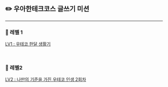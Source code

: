## ✏️ 우아한테크코스 글쓰기 미션

---

### 🌈 레벨 1 
[LV1 : 우테코 한달 생활기](https://github.com/woowacourse/woowa-writing-5/pull/12)

<br>

### 🌈 레벨2
[LV2 : 나만의 기준을 가진 우테코 인생 2회차](https://github.com/woowacourse/woowa-writing-5/pull/239/)
